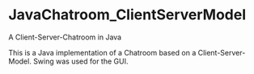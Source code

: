 # JavaChatroom_ClientServerModel
 A Client-Server-Chatroom in Java

 This is a Java implementation of a Chatroom based on a Client-Server-Model. Swing was used for the GUI.
